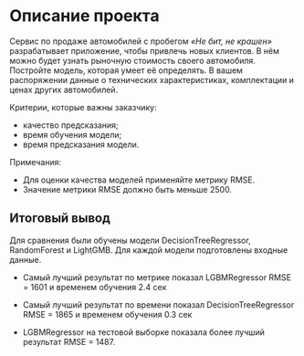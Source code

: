 # Описание проекта
Сервис по продаже автомобилей с пробегом *«Не бит, не крашен»* разрабатывает приложение, чтобы привлечь новых клиентов. В нём можно будет узнать рыночную стоимость своего автомобиля. 
Постройте модель, которая умеет её определять. В вашем распоряжении данные о технических характеристиках, комплектации и ценах других автомобилей.


Критерии, которые важны заказчику:
  - качество предсказания;
  - время обучения модели;
  - время предсказания модели.


Примечания:
- Для оценки качества моделей применяйте метрику RMSE.
- Значение метрики RMSE должно быть меньше 2500.

## Итоговый вывод

Для сравнения были обучены модели DecisionTreeRegressor, RandomForest и LightGMB. Для каждой модели подготовлены входные данные.

- Самый лучший результат по метрике показал LGBMRegressor RMSE = 1601 и временем обучения 2.4 сек

- Самый лучший результат по времени показал DecisionTreeRegressor RMSE = 1865 и временем обучения 0.3 сек

- LGBMRegressor на тестовой выборке показала более лучший результат RMSE = 1487.
